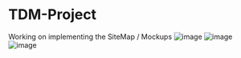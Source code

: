 # TDM-Project

Working on implementing the SiteMap / Mockups
![image](https://github.com/CCotuna/TDM-Project/assets/126149136/9de4176b-1c05-47a2-88e5-735ea1cfe1a7)
![image](https://github.com/CCotuna/TDM-Project/assets/126149136/a8c2fb5a-bc6a-4eb6-9891-3adda96de9cd)
![image](https://github.com/CCotuna/TDM-Project/assets/126149136/596d9d64-6b92-490e-9fdb-68d2e59c0886)
